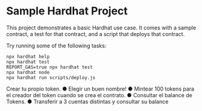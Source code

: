# Sample Hardhat Project

This project demonstrates a basic Hardhat use case. It comes with a sample contract, a test for that contract, and a script that deploys that contract.

Try running some of the following tasks:

```shell
npx hardhat help
npx hardhat test
REPORT_GAS=true npx hardhat test
npx hardhat node
npx hardhat run scripts/deploy.js
```
Crear tu propio token.
● Elegir un buen nombre!
● Mintear 100 tokens para el creador del token cuando se crea el
contrato.
● Consultar el balance de Tokens.
● Transferir a 3 cuentas distintas y consultar su balance